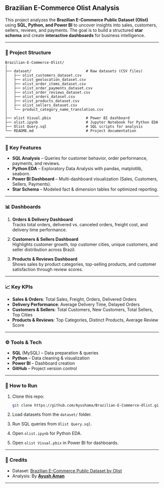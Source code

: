 ##  Brazilian E-Commerce Olist Analysis

This project analyzes the **Brazilian E-Commerce Public Dataset (Olist)** using **SQL, Python, and Power BI** to uncover insights into sales, customers, sellers, reviews, and payments. The goal is to build a structured **star schema** and create **interactive dashboards** for business intelligence.

---
 
### 📂 Project Structure
 
```
Brazilian-E-Commerce-Olist/
│
├── dataset/                         # Raw datasets (CSV files)
│   ├── olist_customers_dataset.csv
│   ├── olist_geolocation_dataset.csv
│   ├── olist_order_items_dataset.csv
│   ├── olist_order_payments_dataset.csv
│   ├── olist_order_reviews_dataset.csv
│   ├── olist_orders_dataset.csv
│   ├── olist_products_dataset.csv
│   ├── olist_sellers_dataset.csv
│   └── product_category_name_translation.csv
│
├── olist Visual.pbix                # Power BI dashboard
├── olist.ipynb                      # Jupyter Notebook for Python EDA
├── Olist Query.sql                  # SQL scripts for analysis
└── README.md                        # Project documentation
```

---

### 🔑 Key Features 

* **SQL Analysis** – Queries for customer behavior, order performance, payments, and reviews.
* **Python EDA** – Exploratory Data Analysis with pandas, matplotlib, seaborn.
* **Power BI Dashboard** – Multi-dashboard visualization (Sales, Customers, Sellers, Payments).
* **Star Schema** – Modeled fact & dimension tables for optimized reporting.

---
### 📊 Dashboards

1. **Orders & Delivery Dashboard**  
   Tracks total orders, delivered vs. canceled orders, freight cost, and delivery time performance.  

2. **Customers & Sellers Dashboard**  
   Highlights customer growth, top customer cities, unique customers, and seller distribution across Brazil.  

3. **Products & Reviews Dashboard**  
   Shows sales by product categories, top-selling products, and customer satisfaction through review scores.  
---

### 📈 Key KPIs

- **Sales & Orders**: Total Sales, Freight, Orders, Delivered Orders  
- **Delivery Performance**: Average Delivery Time, Delayed Orders  
- **Customers & Sellers**: Total Customers, New Customers, Total Sellers, Top Cities  
- **Products & Reviews**: Top Categories, Distinct Products, Average Review Score

---

### ⚙️ Tools & Tech

* **SQL** (MySQL) – Data preparation & queries
* **Python** – Data cleaning & visualization
* **Power BI** – Dashboard creation
* **GitHub** – Project version control

---

### 📌 How to Run

1. Clone this repo:

   ```bash
   git clone https://github.com/Ayushama/Brazilian-E-Commerce-Olist.git
   ```
2. Load datasets from the `dataset/` folder.
3. Run SQL queries from `Olist Query.sql`.
4. Open `olist.ipynb` for Python EDA.
5. Open `olist Visual.pbix` in Power BI for dashboards.

---

### 📢 Credits

* Dataset: [Brazilian E-Commerce Public Dataset by Olist](https://www.kaggle.com/datasets/olistbr/brazilian-ecommerce)
* Analysis: By **[Ayush Aman](www.linkedin.com/in/ayush-aman-039817161)**

---
